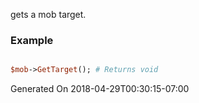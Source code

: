 gets a mob target.
### Example

```perl

$mob->GetTarget(); # Returns void
```


Generated On 2018-04-29T00:30:15-07:00